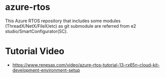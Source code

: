 # azure-rtos
This Azure RTOS repository that includes some modules (ThreadX/NetX/FileX/etc) as git submodule are referred from e2 studio/SmartConfigurator(SC).

# Tutorial Video
* https://www.renesas.com/video/azure-rtos-tutorial-13-rx65n-cloud-kit-development-environment-setup
